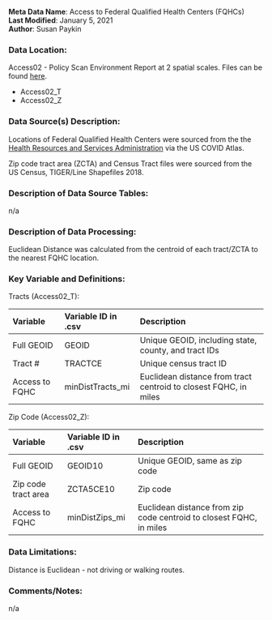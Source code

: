 **Meta Data Name**: Access to Federal Qualified Health Centers (FQHCs)  
**Last Modified**: January 5, 2021  
**Author**: Susan Paykin 

### Data Location: 
Access02 - Policy Scan Environment Report at 2 spatial scales. Files can be found [here](https://github.com/GeoDaCenter/opioid-policy-scan/tree/master/Policy_Scan/data_final).
* Access02_T  
* Access02_Z  

### Data Source(s) Description:  
Locations of Federal Qualified Health Centers were sourced from the the [Health Resources and Services Administration](https://bphc.hrsa.gov/datareporting/index.html) via the US COVID Atlas. 

Zip code tract area (ZCTA) and Census Tract files were sourced from the US Census, TIGER/Line Shapefiles 2018. 

### Description of Data Source Tables: 
n/a

### Description of Data Processing: 
Euclidean Distance was calculated from the centroid of each tract/ZCTA to the nearest FQHC location.

### Key Variable and Definitions:

Tracts (Access02_T):

| Variable | Variable ID in .csv | Description |
|:---------|:--------------------|:------------|
| Full GEOID | GEOID | Unique GEOID, including state, county, and tract IDs |
| Tract # | TRACTCE | Unique census tract ID |
| Access to FQHC | minDistTracts_mi | Euclidean distance from tract centroid to closest FQHC, in miles |

Zip Code (Access02_Z):

| Variable | Variable ID in .csv | Description |
|:---------|:--------------------|:------------|
| Full GEOID | GEOID10 | Unique GEOID, same as zip code |
| Zip code tract area | ZCTA5CE10 | Zip code |
| Access to FQHC | minDistZips_mi | Euclidean distance from zip code centroid to closest FQHC, in miles |

### Data Limitations:
Distance is Euclidean - not driving or walking routes. 

### Comments/Notes:
n/a
